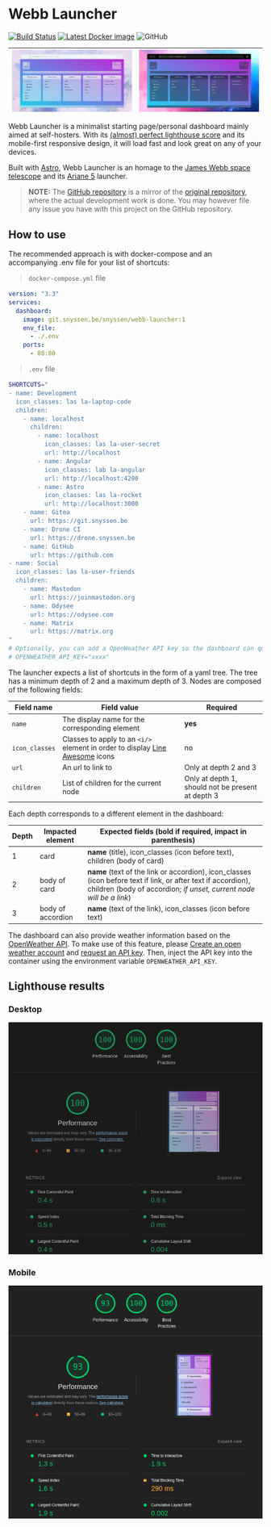 # Webb Launcher

[![Build Status](https://drone.snyssen.be/api/badges/snyssen/webb-launcher/status.svg?ref=refs/heads/main)](https://drone.snyssen.be/snyssen/webb-launcher) [![Latest Docker image](https://img.shields.io/badge/Docker%20image-latest-blue)](https://git.snyssen.be/snyssen/-/packages/container/webb-launcher/latest) ![GitHub](https://img.shields.io/github/license/snyssen/webb-launcher)

| ![Mockup of white theme](white-theme-mockup.png) | ![Mockup of dark theme](dark-theme-mockup.png) |
| ------------------------------------------------ | ---------------------------------------------- |

Webb Launcher is a minimalist starting page/personal dashboard mainly aimed at self-hosters. With its [(almost) perfect lighthouse score](#lighthouse-results) and its mobile-first responsive design, it will load fast and look great on any of your devices.

Built with [Astro](https://astro.build), Webb Launcher is an homage to the [James Webb space telescope](https://en.wikipedia.org/wiki/James_Webb_Space_Telescope) and its [Ariane 5](https://en.wikipedia.org/wiki/Ariane_5) launcher.

> **NOTE:** The [GitHub repository](https://github.com/snyssen/webb-launcher) is a mirror of the [original repository](https://git.snyssen.be/snyssen/webb-launcher), where the actual development work is done. You may however file any issue you have with this project on the GitHub repository.

## How to use

The recommended approach is with docker-compose and an accompanying .env file for your list of shortcuts:

> `docker-compose.yml` file

```yml
version: "3.3"
services:
  dashboard:
    image: git.snyssen.be/snyssen/webb-launcher:1
    env_file:
      - ./.env
    ports:
      - 80:80
```

> `.env` file

```bash
SHORTCUTS="
- name: Development
  icon_classes: las la-laptop-code
  children:
    - name: localhost
      children:
        - name: localhost
          icon_classes: las la-user-secret
          url: http://localhost
        - name: Angular
          icon_classes: lab la-angular
          url: http://localhost:4200
        - name: Astro
          icon_classes: las la-rocket
          url: http://localhost:3000
    - name: Gitea
      url: https://git.snyssen.be
    - name: Drone CI
      url: https://drone.snyssen.be
    - name: GitHub
      url: https://github.com
- name: Social
  icon_classes: las la-user-friends
  children:
    - name: Mastodon
      url: https://joinmastodon.org
    - name: Odysee
      url: https://odysee.com
    - name: Matrix
      url: https://matrix.org
"
# Optionally, you can add a OpenWeather API key so the dashboard can query weather information
# OPENWEATHER_API_KEY="xxxx"
```

The launcher expects a list of shortcuts in the form of a yaml tree. The tree has a minimum depth of 2 and a maximum depth of 3. Nodes are composed of the following fields:

| Field name     | Field value                                                                                                     | Required                                          |
| -------------- | --------------------------------------------------------------------------------------------------------------- | ------------------------------------------------- |
| `name`         | The display name for the corresponding element                                                                  | **yes**                                           |
| `icon_classes` | Classes to apply to an `<i/>` element in order to display [Line Awesome](https://icons8.com/line-awesome) icons | no                                                |
| `url`          | An url to link to                                                                                               | Only at depth 2 and 3                             |
| `children`     | List of children for the current node                                                                           | Only at depth 1, should not be present at depth 3 |

Each depth corresponds to a different element in the dashboard:

| Depth | Impacted element  | Expected fields (bold if required, impact in parenthesis)                                                                                                                            |
| ----- | ----------------- | ------------------------------------------------------------------------------------------------------------------------------------------------------------------------------------ |
| 1     | card              | **name** (title), icon_classes (icon before text), children (body of card)                                                                                                           |
| 2     | body of card      | **name** (text of the link or accordion), icon_classes (icon before text if link, or after text if accordion), children (body of accordion; *if unset, current node will be a link*) |
| 3     | body of accordion | **name** (text of the link), icon_classes (icon before text)                                                                                                                         |

The dashboard can also provide weather information based on the [OpenWeather API](https://openweathermap.org). To make use of this feature, please [Create an open weather account](https://home.openweathermap.org/users/sign_up) and [request an API key](https://home.openweathermap.org/api_keys). Then, inject the API key into the container using the environment variable `OPENWEATHER_API_KEY`.

## Lighthouse results

### Desktop

![Desktop lighthouse score](lighthouse-desktop.png)

### Mobile

![Mobile lighthouse score](lighthouse-mobile.png)
